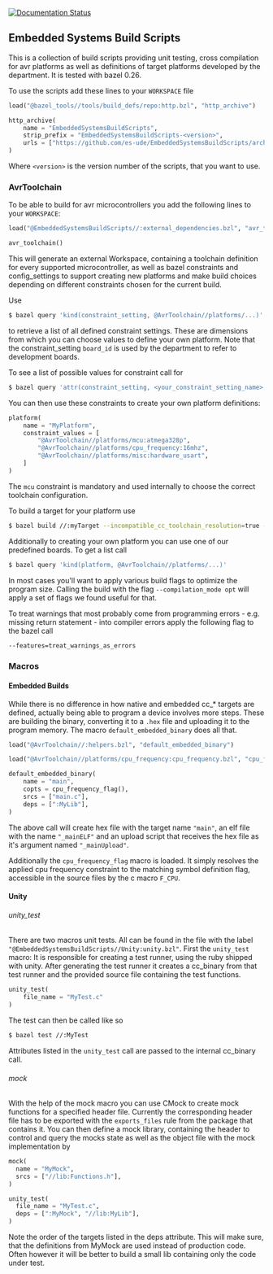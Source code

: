 [![Documentation Status](https://readthedocs.org/projects/embeddedsystemsbuildscripts/badge/?version=latest)](https://embeddedsystemsbuildscripts.readthedocs.io/en/latest/?badge=latest)

Embedded Systems Build Scripts
------------------------------

This is a collection of build scripts providing unit testing, cross compilation for avr platforms as well as definitions of target platforms developed by the department.
It is tested with bazel 0.26.

To use the scripts add these lines to your `WORKSPACE` file

```python
load("@bazel_tools//tools/build_defs/repo:http.bzl", "http_archive")

http_archive(
    name = "EmbeddedSystemsBuildScripts",
    strip_prefix = "EmbeddedSystemsBuildScripts-<version>",
    urls = ["https://github.com/es-ude/EmbeddedSystemsBuildScripts/archive/v<version>.tar.gz"]
)
```
Where `<version>` is the version number of the scripts, that you want to use.

### AvrToolchain
To be able to build for avr microcontrollers you add the following lines to your `WORKSPACE`:
```python
load("@EmbeddedSystemsBuildScripts//:external_dependencies.bzl", "avr_toolchain")

avr_toolchain()
```
This will generate an external Workspace, containing a toolchain definition for every supported microcontroller, as well as bazel constraints and config_settings to support creating new platforms and make build choices depending on different constraints chosen for the current build.

Use
```bash
$ bazel query 'kind(constraint_setting, @AvrToolchain//platforms/...)'
```
to retrieve a list of all defined constraint settings. These are dimensions from which you can choose values to define your own platform.
Note that the constraint_setting `board_id` is used by the department to refer to development boards.

To see a list of possible values for constraint call for
```bash
$ bazel query 'attr(constraint_setting, <your_constraint_setting_name>, @AvrToolchain//platforms/...)'
```

You can then use these constraints to create your own platform definitions:
```python
platform(
    name = "MyPlatform",
    constraint_values = [
        "@AvrToolchain//platforms/mcu:atmega328p",
        "@AvrToolchain//platforms/cpu_frequency:16mhz",
        "@AvrToolchain//platforms/misc:hardware_usart",
    ]
)
```
The `mcu` constraint is mandatory and used internally to choose the correct toolchain configuration.

To build a target for your platform use
```bash
$ bazel build //:myTarget --incompatible_cc_toolchain_resolution=true --platforms //:MyPlatform
```

Additionally to creating your own platform you can use one of
our predefined boards. To get a list call
```bash
$ bazel query 'kind(platform, @AvrToolchain//platforms/...)'
```

In most cases you'll want to apply various build flags to optimize the program size. Calling the build with the flag `--compilation_mode opt` will apply a set of flags we found useful for that.

To treat warnings that most probably come from programming errors - e.g. missing return statement - into compiler errors apply the following flag to the bazel call
```bash
--features=treat_warnings_as_errors
```

### Macros
#### Embedded Builds
While there is no difference in how native and embedded cc_* targets are defined, actually being able to program a device involves more steps.
These are building the binary, converting it to a `.hex` file and uploading it to the program memory.
The macro `default_embedded_binary` does all that.
```python
load("@AvrToolchain//:helpers.bzl", "default_embedded_binary")

load("@AvrToolchain//platforms/cpu_frequency:cpu_frequency.bzl", "cpu_frequency_flag")

default_embedded_binary(
    name = "main",
    copts = cpu_frequency_flag(),
    srcs = ["main.c"],
    deps = [":MyLib"],
)
```

The above call will create hex file with the target name `"main"`, an elf file with the name `"_mainELF"` and an upload script that receives the hex file as it's argument named `"_mainUpload"`.

Additionally the `cpu_frequency_flag` macro is loaded. It simply resolves the applied cpu frequency constraint to the matching symbol definition flag, accessible in the source files
by the c macro `F_CPU`.

#### Unity
###### unity_test
There are two macros unit tests. All can be found in the file
with the label `"@EmbeddedSystemsBuildScripts//Unity:unity.bzl"`. First the `unity_test` macro: It is responsible for creating a test runner, using the ruby shipped with unity. After generating the test runner it creates a cc_binary from that test runner and the provided source file containing the test functions.
```python
unity_test(
    file_name = "MyTest.c"
)
```
The test can then be called like so
```bash
$ bazel test //:MyTest
```

Attributes listed in the `unity_test` call are passed to the internal cc_binary call.

###### mock
With the help of the mock macro you can use CMock to create mock functions for a specified header file.
Currently the corresponding header file has to be exported with the `exports_files` rule from the package that contains it.
You can then define a mock library, containing the header to control and query the mocks state as well as the object file with the mock implementation by
```python
mock(
  name = "MyMock",
  srcs = ["//lib:Functions.h"],
)

unity_test(
  file_name = "MyTest.c",
  deps = [":MyMock", "//lib:MyLib"],
)
```

Note the order of the targets listed in the deps attribute.
This will make sure, that the definitions from MyMock are used instead of production code. Often however it will be better to build a small lib containing only the code under test.
